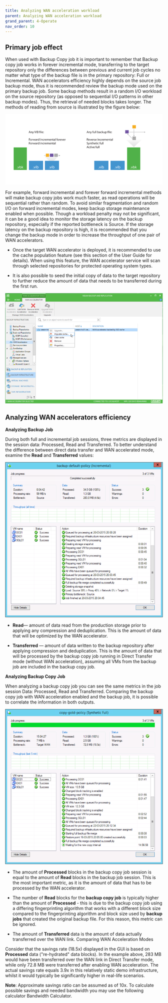 ```yaml
---
title: Analyzing WAN acceleration workload
parent: Analyzing WAN acceleration workload
grand_parent: 4-Operate
nav_order: 10
---
```

## Primary job effect

When used with Backup Copy job it is important to remember that Backup copy job works in forever incremental mode, transferring to the target repository only the differences between previous and current job cycles no matter what type of the backup file is in the primary repository: Full or Incremental. 
WAN accelerators efficiency highly depends on the source job backup mode,  thus it is recommended review the backup mode used on the primary backup job. Some backup methods result in a random I/O workload on the source repository (as opposed to sequential I/O patterns in other backup modes). Thus, the retrieval of needed blocks takes longer. The methods of reading from source is illustrated by the figure below:

![*Primary job*](./media/primary_job.png)

For example, forward incremental and forever forward incremental methods will make backup copy jobs work much faster, as read operations will be sequential rather than random.
To avoid similar fragmentation and random I/O on forward incremental modes, keep backup storage maintenance enabled when possible.
Though a workload penalty may not be significant, it can be a good idea to monitor the storage latency on the backup repository, especially if the reported bottleneck is Source. If the storage latency on the backup repository is high, it is recommended that you change the backup mode in order to increase the throughput of one pair of WAN accelerators.

* Once the target WAN accelerator is deployed, it is recommended to use the cache population feature (see this section of the User Guide for details). When using this feature, the WAN accelerator service will scan through selected repositories for protected operating system types. 

* It is also possible to seed the initial copy of data to the target repository to further reduce the amount of data that needs to be transferred during the first run. 

![*Cache Population*](./media/populate_cache.png)

## Analyzing WAN accelerators efficiency

**Analyzing Backup Job**

During both full and incremental job sessions, three metrics are displayed in the session data: Processed, Read and Transferred. To better understand the difference between direct data transfer and WAN accelerated mode, examine the **Read** and **Transferred** values:

![*Default policy*](./media/default_policy.png)


* **Read**— amount of data read from the production storage prior to applying any compression and deduplication. This is the amount of data that will be optimized by the WAN accelerator. 

* **Transferred** — amount of data written to the backup repository after applying compression and deduplication. This is the amount of data that will be processed by the backup copy job running in Direct Transfer mode (without WAN acceleration), assuming all VMs from the backup job are included in the backup copy job. 

**Analyzing Backup Copy Job**

When analyzing a backup copy job you can see the same metrics in the job session Data: Processed, Read and Transferred. Comparing the backup copy job with WAN acceleration enabled and the backup job, it is possible to correlate the information in both outputs.

![*gold policy*](./media/gold_policy.png)

* The amount of **Processed** blocks in the backup copy job session is equal to the amount of **Read** blocks in the backup job session. This is the most important metric, as it is the amount of data that has to be processed by the WAN accelerator. 

* The number of **Read** blocks for the **backup copy job** is typically higher than the amount of **Processed** - this is due to the backup copy job using a differing fingerprinting algorithm that works with a different block size compared to the fingerprinting algorithm and block size used by **backup jobs** that created the original backup file. For this reason, this metric can be ignored.

* The amount of **Transferred** data is the amount of data actually transferred over the WAN link.
Comparing WAN Acceleration Modes

Consider that the savings rate (18.5x) displayed in the GUI is based on **Processed** data ("re-hydrated" data blocks). In the example above, 283 MB would have been transferred over the WAN link in Direct Transfer mode, while only 72.8 MB were transferred after enabling WAN acceleration. The actual savings rate equals 3.9x in this relatively static demo infrastructure, whilst it would typically be significantly higher in real-life scenarios.

**Note**: Approximate savings ratio can be assumed as of 10x.
To calculate possible savings and needed bandwidth you may use the following calculator Bandwidth Calculator.










